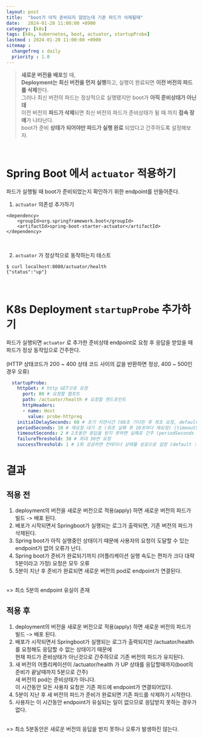 ```yaml
---
layout: post
title:  "boot가 아직 준비되지 않았는데 기존 파드가 삭제될때"
date:   2024-01-28 11:00:00 +0900
category: [k8s]
tags: [k8s, kubernetes, boot, actuator, startupProbe]
lastmod : 2024-01-28 11:00:00 +0900
sitemap :
  changefreq : daily
  priority : 1.0
---
```

>**새로운 버전을 배포**할 때, <br>
>**Deployment는 최신 버전을 먼저 실행**하고, 실행이 완료되면 **이전 버전의 파드를 삭제**한다.<br>
>그러나 최신 버전의 파드는 정상적으로 실행됐지만 boot가 **아직 준비상태가 아닌데** <br>
>이전 버전의 **파드가 삭제**되면 최신 버전의 파드가 준비상태가 될 때 까지 **접속 장애**가 나타난다.<br>
>boot가 준비 **상태가 되어야만 파드가 실행 완료** 되었다고 간주하도록 설정해보자.

<br>

# Spring Boot 에서  `actuator` 적용하기

파드가 실행될 때 boot가 준비되었는지 확인하기 위한 endpoint를 만들어준다.

1. `actuator` 의존성 추가하기

``` maven
<dependency>
	<groupId>org.springframework.boot</groupId>
	<artifactId>spring-boot-starter-actuator</artifactId>
</dependency>
```

<br>

2. `actuator` 가 정상적으로 동작하는지 테스트

``` shell
$ curl localhost:8080/actuator/health
{"status":"up"}
```

<br>

# K8s Deployment `startupProbe` 추가하기

파드가 실행되면 `actuator` 로 추가한 준비상태 endpoint로 요청 후 응답을 받았을 때 파드가 정상 동작임으로 간주한다.<br>
<br>
(HTTP 상태코드가 200 ~ 400 상태 코드 사이의 값을 반환하면 정상,  400 ~ 500인 경우 오류)

```yaml
  startupProbe:
	httpGet: # http GET으로 요청
	  port: 80 # 요청할 웹포트
	  path: /actuator/health # 요청할 엔드포인트
	  httpHeaders:
	  - name: Host
	    value: probe-httpreq
	initialDelaySeconds: 60 # 초기 지연시간 (60초 기다린 후 최초 요청, default:0)
	periodSeconds: 10 # 재요청 대기 초 (최초 실패 후 10초마다 재요청) (timeoutSeconds 보다 커야함, default:10)
	timeoutSeconds: 2 # 2초동안 응답을 받지 못하면 실패로 간주 (periodSeconds 보다 작아야함, default:1)
	failureThreshold: 30 # 최대 30번 요청
	successThreshold: 1 # 1회 성공하면 컨테이너 상태를 성공으로 설정 (default : 1)
```
# 결과
## 적용 전
1. deployment의 버전을 새로운 버전으로 적용(apply) 하면 새로운 버전의 파드가 빌드 -> 배포 된다.
2. 배포가 시작되면서 Springboot가 실행되는 로그가 출력되면, 기존 버전의 파드가 삭제된다.
3. Spring boot가 아직 실행중인 상태이기 때문에 사용자의 요청이 도달할 수 있는 endpoint가 없어 오류가 난다.
4. Spring boot가 준비가 완료되기까지 (어플리케이션 실행 속도는 편차가 크다 대략 5분이라고 가정) 요청은 모두 오류
5. 5분이 지난 후 준비가 완료되면 새로운 버전의 pod로 endpoint가 연결된다.

<br>
   => 최소 5분의 endpoint 유실이 존재

## 적용 후
1. deployment의 버전을 새로운 버전으로 적용(apply) 하면 새로운 버전의 파드가 빌드 -> 배포 된다.
2. 배포가 시작되면서 Springboot가 실행되는 로그가 출력되지만 /actuator/health 를 요청해도 응답할 수 없는 상태이기 때문에<br>현재 파드가 준비상태가 아닌것으로 간주하므로 기존 버전의 파드가 유지된다.
3. 새 버전의 어플리케이션이 /actuator/health 가 UP 상태를 응답할때까지(boot의 준비가 끝날때까지 5분으로 간주)<br>새 버전의 pod는 준비상태가 아니다.<br>이 시간동안 모든 사용자 요청은 기존 파드에 endpoint가 연결되어있다.
4. 5분이 지난 후 새 버전의 파드가 준비가 완료되면 기존 파드를 삭제하기 시작한다.
5. 사용자는 이 시간동안 endpoint가 유실되는 일이 없으므로 응답받지 못하는 경우가 없다.

<br>
   => 최소 5분동안은 새로운 버전의 응답을 받지 못하나 오류가 발생하진 않는다.

